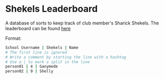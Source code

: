# Shekels Leaderboard
A database of sorts to keep track of club member's Sharick Shekels. The leaderboard can be found [here](https://stogacs.club/shekels/)

Format:
```bash
School Username | Shekels | Name
# The first line is ignored 
# Write a comment by starting the line with a hashtag
# Use a | to mark a split in the line
person01 | 4 | Ganymede
person02 | 9 | Shelly
```
